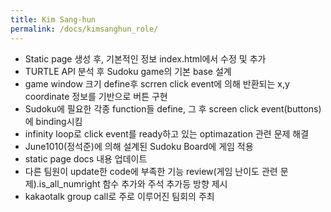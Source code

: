 ```yaml
---
title: Kim Sang-hun
permalink: /docs/kimsanghun_role/
---
```


- Static page 생성 후, 기본적인 정보 index.html에서 수정 및 추가  
- TURTLE API 분석 후 Sudoku game의 기본 base 설계  
- game window 크기 define후 scrren click event에 의해 반환되는 x,y coordinate 정보를 기반으로 버튼 구현  
- Sudoku에 필요한 각종 function들 define, 그 후 screen click event(buttons)에 binding시킴  
- infinity loop로 click event를 ready하고 있는 optimazation 관련 문제 해결  
- June1010(정석준)에 의해 설계된 Sudoku Board에 게임 적용  
- static page docs 내용 업데이트  
- 다른 팀원이 update한 code에 부족한 기능 review(게임 난이도 관련 문제).is_all_numright 함수 추가와 주석 추가등 방향 제시  
- kakaotalk group call로 주로 이루어진 팀회의 주최  

